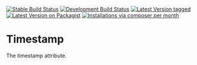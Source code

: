 [![Stable Build Status](http://img.shields.io/travis/MetaModels/attribute_timestamp/master.svg?label=stable)](https://travis-ci.org/MetaModels/attribute_timestamp/branches)
[![Development Build Status](http://img.shields.io/travis/MetaModels/attribute_timestamp/develop.svg?label=develop)](https://travis-ci.org/MetaModels/attribute_timestamp/branches)
[![Latest Version tagged](http://img.shields.io/github/tag/MetaModels/attribute_timestamp.svg)](https://github.com/MetaModels/attribute_timestamp/tags)
[![Latest Version on Packagist](http://img.shields.io/packagist/v/MetaModels/attribute_timestamp.svg)](https://packagist.org/packages/MetaModels/attribute_timestamp)
[![Installations via composer per month](http://img.shields.io/packagist/dm/MetaModels/attribute_timestamp.svg)](https://packagist.org/packages/MetaModels/attribute_timestamp)

Timestamp
=========

The timestamp attribute.

